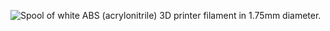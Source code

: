 ﻿![Spool of white ABS (acrylonitrile) 3D printer filament in 1.75mm diameter.](https://m.media-amazon.com/images/I/71kEUL12M3L._AC_SL1500_.jpg)
